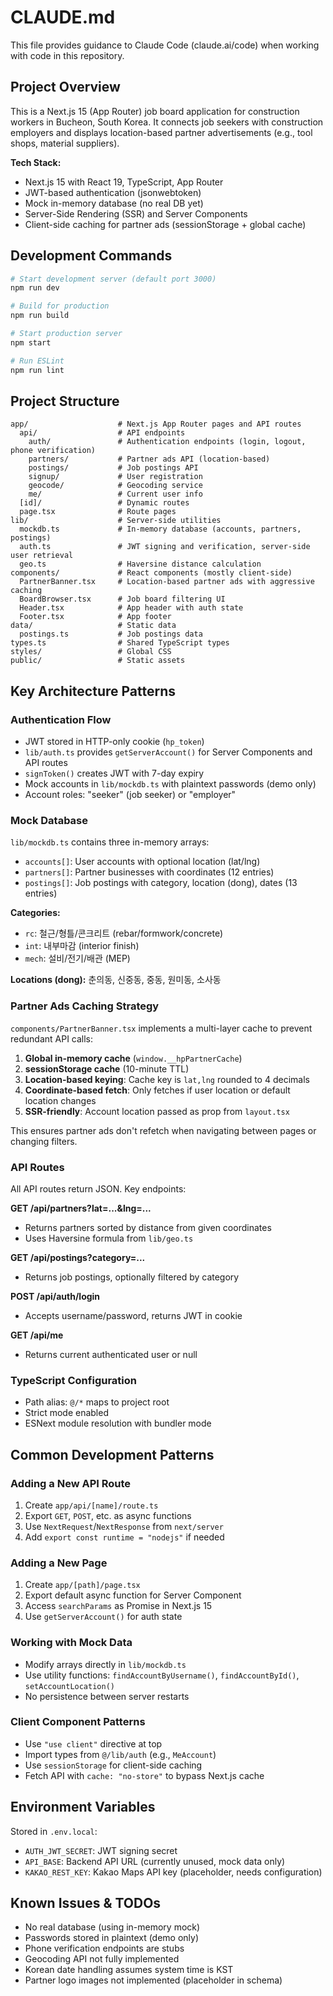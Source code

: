 # CLAUDE.md

This file provides guidance to Claude Code (claude.ai/code) when working with code in this repository.

## Project Overview

This is a Next.js 15 (App Router) job board application for construction workers in Bucheon, South Korea. It connects job seekers with construction employers and displays location-based partner advertisements (e.g., tool shops, material suppliers).

**Tech Stack:**
- Next.js 15 with React 19, TypeScript, App Router
- JWT-based authentication (jsonwebtoken)
- Mock in-memory database (no real DB yet)
- Server-Side Rendering (SSR) and Server Components
- Client-side caching for partner ads (sessionStorage + global cache)

## Development Commands

```bash
# Start development server (default port 3000)
npm run dev

# Build for production
npm run build

# Start production server
npm start

# Run ESLint
npm run lint
```

## Project Structure

```
app/                    # Next.js App Router pages and API routes
  api/                  # API endpoints
    auth/               # Authentication endpoints (login, logout, phone verification)
    partners/           # Partner ads API (location-based)
    postings/           # Job postings API
    signup/             # User registration
    geocode/            # Geocoding service
    me/                 # Current user info
  [id]/                 # Dynamic routes
  page.tsx              # Route pages
lib/                    # Server-side utilities
  mockdb.ts             # In-memory database (accounts, partners, postings)
  auth.ts               # JWT signing and verification, server-side user retrieval
  geo.ts                # Haversine distance calculation
components/             # React components (mostly client-side)
  PartnerBanner.tsx     # Location-based partner ads with aggressive caching
  BoardBrowser.tsx      # Job board filtering UI
  Header.tsx            # App header with auth state
  Footer.tsx            # App footer
data/                   # Static data
  postings.ts           # Job postings data
types.ts                # Shared TypeScript types
styles/                 # Global CSS
public/                 # Static assets
```

## Key Architecture Patterns

### Authentication Flow

- JWT stored in HTTP-only cookie (`hp_token`)
- `lib/auth.ts` provides `getServerAccount()` for Server Components and API routes
- `signToken()` creates JWT with 7-day expiry
- Mock accounts in `lib/mockdb.ts` with plaintext passwords (demo only)
- Account roles: "seeker" (job seeker) or "employer"

### Mock Database

`lib/mockdb.ts` contains three in-memory arrays:
- `accounts[]`: User accounts with optional location (lat/lng)
- `partners[]`: Partner businesses with coordinates (12 entries)
- `postings[]`: Job postings with category, location (dong), dates (13 entries)

**Categories:**
- `rc`: 철근/형틀/콘크리트 (rebar/formwork/concrete)
- `int`: 내부마감 (interior finish)
- `mech`: 설비/전기/배관 (MEP)

**Locations (dong):** 춘의동, 신중동, 중동, 원미동, 소사동

### Partner Ads Caching Strategy

`components/PartnerBanner.tsx` implements a multi-layer cache to prevent redundant API calls:
1. **Global in-memory cache** (`window.__hpPartnerCache`)
2. **sessionStorage cache** (10-minute TTL)
3. **Location-based keying**: Cache key is `lat,lng` rounded to 4 decimals
4. **Coordinate-based fetch**: Only fetches if user location or default location changes
5. **SSR-friendly**: Account location passed as prop from `layout.tsx`

This ensures partner ads don't refetch when navigating between pages or changing filters.

### API Routes

All API routes return JSON. Key endpoints:

**GET /api/partners?lat=...&lng=...**
- Returns partners sorted by distance from given coordinates
- Uses Haversine formula from `lib/geo.ts`

**GET /api/postings?category=...**
- Returns job postings, optionally filtered by category

**POST /api/auth/login**
- Accepts username/password, returns JWT in cookie

**GET /api/me**
- Returns current authenticated user or null

### TypeScript Configuration

- Path alias: `@/*` maps to project root
- Strict mode enabled
- ESNext module resolution with bundler mode

## Common Development Patterns

### Adding a New API Route

1. Create `app/api/[name]/route.ts`
2. Export `GET`, `POST`, etc. as async functions
3. Use `NextRequest`/`NextResponse` from `next/server`
4. Add `export const runtime = "nodejs"` if needed

### Adding a New Page

1. Create `app/[path]/page.tsx`
2. Export default async function for Server Component
3. Access `searchParams` as Promise in Next.js 15
4. Use `getServerAccount()` for auth state

### Working with Mock Data

- Modify arrays directly in `lib/mockdb.ts`
- Use utility functions: `findAccountByUsername()`, `findAccountById()`, `setAccountLocation()`
- No persistence between server restarts

### Client Component Patterns

- Use `"use client"` directive at top
- Import types from `@/lib/auth` (e.g., `MeAccount`)
- Use `sessionStorage` for client-side caching
- Fetch API with `cache: "no-store"` to bypass Next.js cache

## Environment Variables

Stored in `.env.local`:
- `AUTH_JWT_SECRET`: JWT signing secret
- `API_BASE`: Backend API URL (currently unused, mock data only)
- `KAKAO_REST_KEY`: Kakao Maps API key (placeholder, needs configuration)

## Known Issues & TODOs

- No real database (using in-memory mock)
- Passwords stored in plaintext (demo only)
- Phone verification endpoints are stubs
- Geocoding API not fully implemented
- Korean date handling assumes system time is KST
- Partner logo images not implemented (placeholder in schema)
